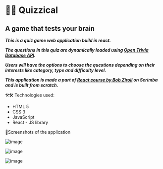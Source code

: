# 🧠🥶 Quizzical
## A game that tests your brain

**_This is a quiz game web application build in react._**

**_The questions in this quiz are dynamically loaded using [Open Trivia Database API](https://opentdb.com/api_config.php)._**

**_Users will have the options to choose the questions depending on their interests like category, type and difficulty level._** 

**_This application is made a part of [React course by Bob Ziroll](https://scrimba.com/learn/learnreact) on Scrimba and is built from scratch._**


⚒🛠️ Technologies used:
* HTML 5
* CSS 3
* JavaScript
* React - JS library

📸Screenshots of the application

![image](https://github.com/Shanmukh459/Quizzical/assets/52078988/360ba86d-19af-44d2-b185-5ad4d43726bd)

![image](https://github.com/Shanmukh459/Quizzical/assets/52078988/b6c3a72f-2588-4a14-91b2-4a4c15fe2642)

![image](https://github.com/Shanmukh459/Quizzical/assets/52078988/ad209bf1-f240-402c-acdd-47857a144fe3)



